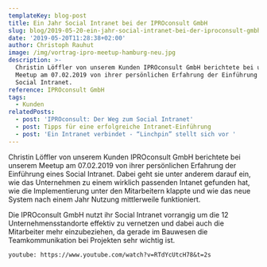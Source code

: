 ```yaml
---
templateKey: blog-post
title: Ein Jahr Social Intranet bei der IPROconsult GmbH
slug: blog/2019-05-20-ein-jahr-social-intranet-bei-der-iproconsult-gmbh
date: '2019-05-20T11:28:38+02:00'
author: Christoph Rauhut
image: /img/vortrag-ipro-meetup-hamburg-neu.jpg
description: >-
  Christin Löffler von unserem Kunden IPROconsult GmbH berichtete bei unserem
  Meetup am 07.02.2019 von ihrer persönlichen Erfahrung der Einführung eines
  Social Intranet.
reference: IPROconsult GmbH
tags:
  - Kunden
relatedPosts:
  - post: 'IPROconsult: Der Weg zum Social Intranet'
  - post: Tipps für eine erfolgreiche Intranet-Einführung
  - post: 'Ein Intranet verbindet - “Linchpin” stellt sich vor '
---
```

Christin Löffler von unserem Kunden IPROconsult GmbH berichtete bei unserem Meetup am 07.02.2019 von ihrer persönlichen Erfahrung der Einführung eines Social Intranet. Dabei geht sie unter anderem darauf ein, wie das Unternehmen zu einem wirklich passenden Intanet gefunden hat, wie die Implementierung unter den Mitarbeitern klappte und wie das neue System nach einem Jahr Nutzung mittlerweile funktioniert. 

Die IPROconsult GmbH nutzt ihr Social Intranet vorrangig um die 12 Unternehmensstandorte effektiv zu vernetzen und dabei auch die Mitarbeiter mehr einzubeziehen, da gerade im Bauwesen die Teamkommunikation bei Projekten sehr wichtig ist.

`youtube: https://www.youtube.com/watch?v=RTdYcUtcH78&t=2s`
